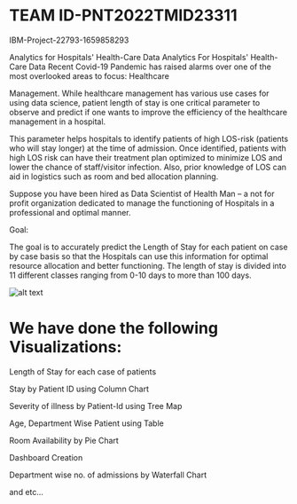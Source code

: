 # TEAM ID-PNT2022TMID23311
IBM-Project-22793-1659858293

Analytics for Hospitals' Health-Care Data
Analytics For Hospitals' Health-Care Data
Recent Covid-19 Pandemic has raised alarms over one of the most overlooked areas to focus: Healthcare


Management. While healthcare management has various use cases for using data science, patient length of stay is one critical parameter to observe and predict if one wants to improve the efficiency of the healthcare management in a hospital.


This parameter helps hospitals to identify patients of high LOS-risk (patients who will stay longer) at the time of admission. Once identified, patients with high LOS risk can have their treatment plan optimized to minimize LOS and lower the chance of staff/visitor infection. Also, prior knowledge of LOS can aid in logistics such as room and bed allocation planning.


Suppose you have been hired as Data Scientist of Health Man – a not for profit organization dedicated to manage the functioning of Hospitals in a professional and optimal manner.


Goal:

 

The goal is to accurately predict the Length of Stay for each patient on case by case basis so that the Hospitals can use this information for optimal resource allocation and better functioning. The length of stay is divided into 11 different classes ranging from 0-10 days to more than 100 days.

![alt text](https://media.giphy.com/media/l0HlN9x6QpEhF3Oqk/giphy.gif)


# We have done the following Visualizations:
Length of Stay for each case of patients

Stay by Patient ID using Column Chart

Severity of illness by Patient-Id using Tree Map

Age, Department Wise Patient using Table

Room Availability by Pie Chart

Dashboard Creation

Department wise no. of admissions by Waterfall Chart

and etc...
